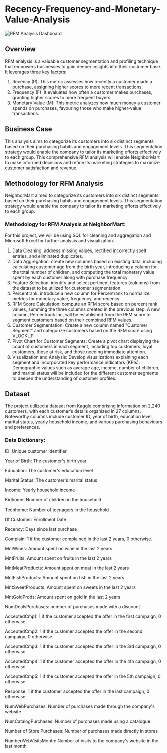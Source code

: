 # Recency-Frequency-and-Monetary-Value-Analysis

![RFM Analysis Dashboard](https://github.com/Lordleomax/Recency-Frequency-and-Monetary-Value-Analysis/assets/131598329/979cad28-25cc-4c98-8153-9fcecaf205c3)

## Overview
RFM analysis is a valuable customer segmentation and profiling technique that empowers businesses to gain deeper insights into their customer base. It leverages three key factors:
1. Recency (R): This metric assesses how recently a customer made a purchase, assigning higher scores to more recent transactions.
2. Frequency (F): It evaluates how often a customer makes purchases, granting higher scores to more frequent buyers.
3. Monetary Value (M): This metric analyzes how much money a customer spends on purchases, favouring those who make higher-value transactions.

## Business Case
This analysis aims to categorize its customers into six distinct segments based on their purchasing habits and engagement levels. This segmentation strategy would enable the company to tailor its marketing efforts effectively to each group. This comprehensive RFM analysis will enable NeighborMart to make informed decisions and refine its marketing strategies to maximize customer satisfaction and revenue.

## Methodology for RFM Analysis
NeighborMart aimed to categorize its customers into six distinct segments based on their purchasing habits and engagement levels. This segmentation strategy would enable the company to tailor its marketing efforts effectively to each group.

### Methodology for RFM Analysis at NeighborMart:
For this project, we will be using SQL for cleaning and aggregation and Microsoft Excel for further analysis and visualization.

1. Data Cleaning:
address missing values, rectified incorrectly spelt entries, and eliminated duplicates.
2. Data Aggregation:
create new columns based on existing data, including calculating customer age from the birth year, introducing a column for the total number of children, and computing the total monetary value spent by each customer along with purchase frequency.
3. Feature Selection:
identify and select pertinent features (columns) from the dataset to be utilized for customer segmentation.
4. Percentrank:
introduce a new column for Percentrank to normalize metrics for monetary value, frequency, and recency.
5. RFM Score Calculation:
compute an RFM score based on percent rank values, summing the three columns created in the previous step. A new column, Percentrank.inc, will be established from the RFM score to segment customers based on their combined RFM values.
6. Customer Segmentation:
Create a new column named "Customer Segment" and categorize customers based on the RFM score using VLOOKUP.
7. Pivot Chart for Customer Segments:
Create a pivot chart displaying the count of customers in each segment, including top customers, loyal customers, those at risk, and those needing immediate attention.
8. Visualization and Analysis:
Develop visualizations explaining each segment and incorporated key performance indicators (KPIs). Demographic values such as average age, income, number of children, and marital status will be included for the different customer segments to deepen the understanding of customer profiles.



## Dataset
The project utilized a dataset from Kaggle comprising information on 2,240 customers, with each customer’s details organized in 27 columns. Noteworthy columns include customer ID, year of birth, education level, marital status, yearly household income, and various purchasing behaviours and preferences.

### Data Dictionary:
ID: Unique customer identifier

Year of Birth: The customer's birth year

Education: The customer's education level

Marital Status: The customer's marital status

Income: Yearly household income

Kidhome: Number of children in the household

Teenhome: Number of teenagers in the household

Dt Customer: Enrollment Date

Recency: Days since last purchase

Complain: 1 if the customer complained in the last 2 years, 0 otherwise.

MntWines: Amount spent on wine in the last 2 years

MntFruits: Amount spent on fruits in the last 2 years

MntMeatProducts: Amount spent on meat in the last 2 years

MntFishProducts: Amount spent on fish in the last 2 years

MntSweetProducts: Amount spent on sweets in the last 2 years

MntGoldProds: Amount spent on gold in the last 2 years

NumDealsPurchases: number of purchases made with a discount

AcceptedCmp1: 1 if the customer accepted the offer in the first campaign, 0 otherwise.

AcceptedCmp2: 1 if the customer accepted the offer in the second campaign, 0 otherwise.

AcceptedCmp3: 1 if the customer accepted the offer in the 3rd campaign, 0 otherwise.

AcceptedCmp4: 1 if the customer accepted the offer in the 4th campaign, 0 otherwise.

AcceptedCmp5: 1 if the customer accepted the offer in the 5th campaign, 0 otherwise.

Response: 1 if the customer accepted the offer in the last campaign, 0 otherwise.

NumWebPurchases: Number of purchases made through the company's website

NumCatalogPurchases: Number of purchases made using a catalogue

Number of Store Purchases: Number of purchases made directly in stores

NumberWebVisitsMonth: Number of visits to the company's website in the last month

